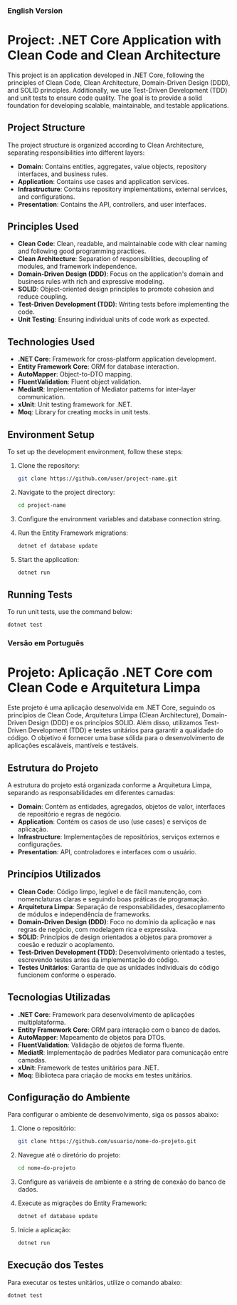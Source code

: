 ### English Version

# Project: .NET Core Application with Clean Code and Clean Architecture

This project is an application developed in .NET Core, following the principles of Clean Code, Clean Architecture, Domain-Driven Design (DDD), and SOLID principles. Additionally, we use Test-Driven Development (TDD) and unit tests to ensure code quality. The goal is to provide a solid foundation for developing scalable, maintainable, and testable applications.

## Project Structure

The project structure is organized according to Clean Architecture, separating responsibilities into different layers:

- **Domain**: Contains entities, aggregates, value objects, repository interfaces, and business rules.
- **Application**: Contains use cases and application services.
- **Infrastructure**: Contains repository implementations, external services, and configurations.
- **Presentation**: Contains the API, controllers, and user interfaces.

## Principles Used

- **Clean Code**: Clean, readable, and maintainable code with clear naming and following good programming practices.
- **Clean Architecture**: Separation of responsibilities, decoupling of modules, and framework independence.
- **Domain-Driven Design (DDD)**: Focus on the application's domain and business rules with rich and expressive modeling.
- **SOLID**: Object-oriented design principles to promote cohesion and reduce coupling.
- **Test-Driven Development (TDD)**: Writing tests before implementing the code.
- **Unit Testing**: Ensuring individual units of code work as expected.

## Technologies Used

- **.NET Core**: Framework for cross-platform application development.
- **Entity Framework Core**: ORM for database interaction.
- **AutoMapper**: Object-to-DTO mapping.
- **FluentValidation**: Fluent object validation.
- **MediatR**: Implementation of Mediator patterns for inter-layer communication.
- **xUnit**: Unit testing framework for .NET.
- **Moq**: Library for creating mocks in unit tests.

## Environment Setup

To set up the development environment, follow these steps:

1. Clone the repository:
    ```bash
    git clone https://github.com/user/project-name.git
    ```

2. Navigate to the project directory:
    ```bash
    cd project-name
    ```

3. Configure the environment variables and database connection string.

4. Run the Entity Framework migrations:
    ```bash
    dotnet ef database update
    ```

5. Start the application:
    ```bash
    dotnet run
    ```

## Running Tests

To run unit tests, use the command below:

```bash
dotnet test
```

### Versão em Português

# Projeto: Aplicação .NET Core com Clean Code e Arquitetura Limpa

Este projeto é uma aplicação desenvolvida em .NET Core, seguindo os princípios de Clean Code, Arquitetura Limpa (Clean Architecture), Domain-Driven Design (DDD) e os princípios SOLID. Além disso, utilizamos Test-Driven Development (TDD) e testes unitários para garantir a qualidade do código. O objetivo é fornecer uma base sólida para o desenvolvimento de aplicações escaláveis, mantíveis e testáveis.

## Estrutura do Projeto

A estrutura do projeto está organizada conforme a Arquitetura Limpa, separando as responsabilidades em diferentes camadas:

- **Domain**: Contém as entidades, agregados, objetos de valor, interfaces de repositório e regras de negócio.
- **Application**: Contém os casos de uso (use cases) e serviços de aplicação.
- **Infrastructure**: Implementações de repositórios, serviços externos e configurações.
- **Presentation**: API, controladores e interfaces com o usuário.

## Princípios Utilizados

- **Clean Code**: Código limpo, legível e de fácil manutenção, com nomenclaturas claras e seguindo boas práticas de programação.
- **Arquitetura Limpa**: Separação de responsabilidades, desacoplamento de módulos e independência de frameworks.
- **Domain-Driven Design (DDD)**: Foco no domínio da aplicação e nas regras de negócio, com modelagem rica e expressiva.
- **SOLID**: Princípios de design orientados a objetos para promover a coesão e reduzir o acoplamento.
- **Test-Driven Development (TDD)**: Desenvolvimento orientado a testes, escrevendo testes antes da implementação do código.
- **Testes Unitários**: Garantia de que as unidades individuais do código funcionem conforme o esperado.

## Tecnologias Utilizadas

- **.NET Core**: Framework para desenvolvimento de aplicações multiplataforma.
- **Entity Framework Core**: ORM para interação com o banco de dados.
- **AutoMapper**: Mapeamento de objetos para DTOs.
- **FluentValidation**: Validação de objetos de forma fluente.
- **MediatR**: Implementação de padrões Mediator para comunicação entre camadas.
- **xUnit**: Framework de testes unitários para .NET.
- **Moq**: Biblioteca para criação de mocks em testes unitários.

## Configuração do Ambiente

Para configurar o ambiente de desenvolvimento, siga os passos abaixo:

1. Clone o repositório:
    ```bash
    git clone https://github.com/usuario/nome-do-projeto.git
    ```

2. Navegue até o diretório do projeto:
    ```bash
    cd nome-do-projeto
    ```

3. Configure as variáveis de ambiente e a string de conexão do banco de dados.

4. Execute as migrações do Entity Framework:
    ```bash
    dotnet ef database update
    ```

5. Inicie a aplicação:
    ```bash
    dotnet run
    ```

## Execução dos Testes

Para executar os testes unitários, utilize o comando abaixo:

```bash
dotnet test
```

